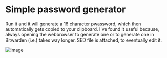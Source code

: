 # Simple password generator
Run it and it will generate a 16 character pwassword, which then automatically gets copied to your clipboard.
I've found it useful because, always opening the webbrowser to generate one or to generate one in Bitwarden (i.e.) takes way longer.
SED file is attached, to eventually edit it.

![image](https://github.com/udpcachefix/pw-gen/assets/120382651/edd76ba1-b64a-4aeb-8c16-f2f206e7ed36)
